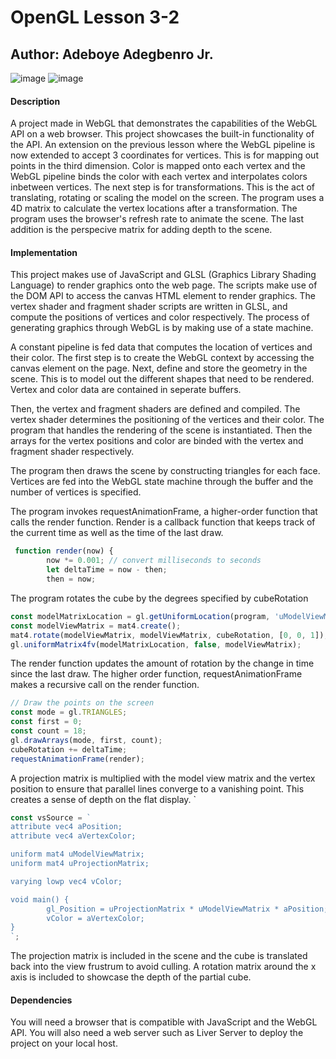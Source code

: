 # OpenGL Lesson 3-2

## Author: Adeboye Adegbenro Jr.

![image](https://img.shields.io/badge/JavaScript-323330?style=for-the-badge&logo=javascript&logoColor=F7DF1E) ![image](https://img.shields.io/badge/HTML5-E34F26?style=for-the-badge&logo=html5&logoColor=white)

#### Description

A project made in WebGL that demonstrates the capabilities of the WebGL API on a web browser. This project showcases the built-in functionality of the API. An extension on the previous lesson where the WebGL pipeline is now extended to accept 3 coordinates for vertices. This is for mapping out points in the third dimension. Color is mapped onto each vertex and the WebGL pipeline binds the color with each vertex and interpolates colors inbetween vertices. The next step is for transformations. This is the act of translating, rotating or scaling the model on the screen. The program uses a 4D matrix to calculate the vertex locations after a transformation. The program uses the browser's refresh rate to animate the scene. The last addition is the perspecive matrix for adding depth to the scene.

#### Implementation

This project makes use of JavaScript and GLSL (Graphics Library Shading Language) to render graphics onto the web page. The scripts make use of the DOM API to access the canvas HTML element to render graphics. The vertex shader and fragment shader scripts are written in GLSL, and compute the positions of vertices and color respectively. The process of generating graphics through WebGL is by making use of a state machine. 

A constant pipeline is fed data that computes the location of vertices and their color. The first step is to create the WebGL context by accessing the canvas element on the page. Next, define and store the geometry in the scene. This is to model out the different shapes that need to be rendered. Vertex and color data are contained in seperate buffers.

Then, the vertex and fragment shaders are defined and compiled. The vertex shader determines the positioning of the vertices and their color. The program that handles the rendering of the scene is instantiated. Then the arrays for the vertex positions and color are binded with the vertex and fragment shader respectively.

The program then draws the scene by constructing triangles for each face. Vertices are fed into the WebGL state machine through the buffer and the number of vertices is specified.

The program invokes requestAnimationFrame, a higher-order function that calls the render function. Render is a callback function that keeps track of the current time as well as the time of the last draw.

```javascript
 function render(now) {
        now *= 0.001; // convert milliseconds to seconds
        let deltaTime = now - then;
        then = now;
```

The program rotates the cube by the degrees specified by cubeRotation

```javascript
const modelMatrixLocation = gl.getUniformLocation(program, 'uModelViewMatrix');
const modelViewMatrix = mat4.create();
mat4.rotate(modelViewMatrix, modelViewMatrix, cubeRotation, [0, 0, 1]);
gl.uniformMatrix4fv(modelMatrixLocation, false, modelViewMatrix);
```

The render function updates the amount of rotation by the change in time since the last draw. The higher order function, requestAnimationFrame makes a recursive call on the render function.

```javascript
// Draw the points on the screen
const mode = gl.TRIANGLES;
const first = 0;
const count = 18;
gl.drawArrays(mode, first, count);
cubeRotation += deltaTime;
requestAnimationFrame(render);
```

A projection matrix is multiplied with the model view matrix and the vertex position to ensure that parallel lines converge to a vanishing point. This creates a sense of depth on the flat display.
`
```javascript
const vsSource = `
attribute vec4 aPosition;
attribute vec4 aVertexColor;

uniform mat4 uModelViewMatrix;
uniform mat4 uProjectionMatrix;

varying lowp vec4 vColor;

void main() {
        gl_Position = uProjectionMatrix * uModelViewMatrix * aPosition;
        vColor = aVertexColor;
}
`;
```

The projection matrix is included in the scene and the cube is translated back into the view frustrum to avoid culling. A rotation matrix around the x axis is included to showcase the depth of the partial cube.



#### Dependencies

You will need a browser that is compatible with JavaScript and the WebGL API. You will also need a web server such as Liver Server to deploy the project on your local host.
